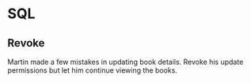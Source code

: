 # SQL

## Revoke

Martin made a few mistakes in updating book details. Revoke his update permissions but let him continue viewing the books.
